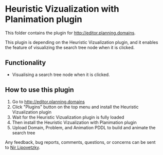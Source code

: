 # Heuristic Vizualization with Planimation plugin

This folder contains the plugin for http://editor.planning.domains.

This plugin is depending on the Heuristic Vizualization plugin, and it enables the feature of visualizing the search tree node when it is clicked.

## Functionality
 - Visualising a search tree node when it is clicked. 


## How to use this plugin

1. Go to http://editor.planning.domains
2. Click "Plugins" button on the top menu and install the Heuristic Vizualization plugin
3. Wait for the Heuristic Vizualization plugin is fully loaded
4. Then install the Heuristic Vizualization with Planimation plugin
5. Upload Domain, Problem, and Animation PDDL to build and animate the search tree

Any feedback, bug reports, comments, questions, or concerns can be sent to [Nir Lipovetzky].

[Nir Lipovetzky]:<mailto:nir.lipovetzky@unimelb.edu.au>
